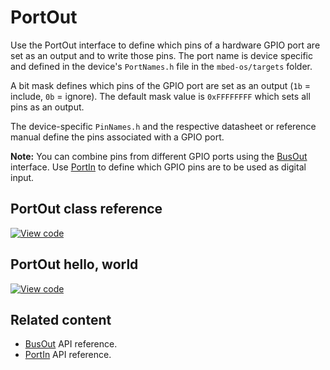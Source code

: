 # PortOut

Use the PortOut interface to define which pins of a hardware GPIO port are set as an output and to write those pins. The port name is device specific and defined in the device's `PortNames.h` file in the `mbed-os/targets` folder.

A bit mask defines which pins of the GPIO port are set as an output (`1b` = include, `0b` = ignore). The default mask value is `0xFFFFFFFF` which sets all pins as an output.

The device-specific `PinNames.h` and the respective datasheet or reference manual define the pins associated with a GPIO port.

<span class="notes">**Note:** You can combine pins from different GPIO ports using the [BusOut](busout.html) interface. Use [PortIn](portin.html) to define which GPIO pins are to be used as digital input.</span>

## PortOut class reference

[![View code](https://www.mbed.com/embed/?type=library)](https://os.mbed.com/docs/mbed-os/development/mbed-os-api-doxy/classmbed_1_1_port_out.html)

## PortOut hello, world

[![View code](https://www.mbed.com/embed/?url=https://github.com/ARMmbed/mbed-os-snippet-PortOut_ex_1/tree/v6.0)](https://github.com/ARMmbed/mbed-os-snippet-PortOut_ex_1/blob/v6.0/main.cpp)

## Related content

- [BusOut](busout.html) API reference.
- [PortIn](portin.html) API reference.
